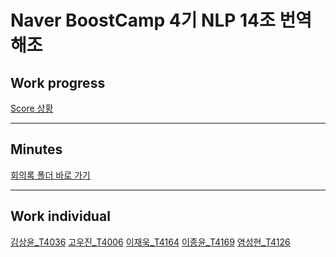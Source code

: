 # Naver BoostCamp 4기 NLP 14조 번역해조

## Work progress

[Score 상황](./work_integ/readme.md)
- - -
## Minutes

[회의록 폴더 바로 가기](./work_integ/minutes/)

- - - 
## Work individual

[김상윤_T4036](./work_indiv/sangyun/)
[고우진_T4006](./work_indiv/woojin/)
[이재욱_T4164](./work_indiv/jaewook/)
[이종윤_T4169](./work_indiv/jongyun/)
[염성현_T4126](./work_indiv/sunghyun/)